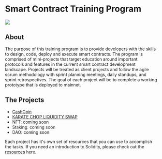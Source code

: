 # Smart Contract Training Program

![](https://cdn0.scrvt.com/b095ee27d37b3d7b6b150adba9ac6ec8/f26d1beab5befcf1/552c71112ecd/v/74af8527117d/archer-solidity-dev.jpg)

## About
The purpose of this training program is to provide developers with the skills to design, code, deploy and execute smart contracts. The program is comprised of mini-projects that target education around important protocols and features in the current smart contract development landscape. Projects will be treated as client projects and follow the agile scrum methodology with sprint planning meetings, daily standups, and sprint retrospectives. The goal of each project will be to complete a working prototype that is deployed to mainnet. 

## The Projects
* [CashCoin](projects/cashcoin.md)
* [KARATE CHOP LIQUIDITY SWAP](projects/karate-chop.md)
* NFT: coming soon
* Staking: coming soon
* DAO: coming soon 

Each project has it's own set of resources that you can use to accomplish the tasks. If you need an introduction to Solidity, please check out the [resources](./resources.md) here. 